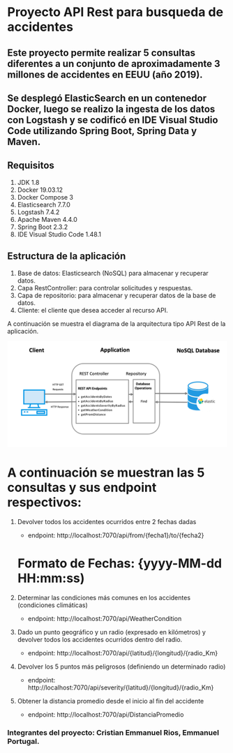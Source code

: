 # Proyecto API Rest para busqueda de accidentes

## Este proyecto permite realizar 5 consultas diferentes a un conjunto de aproximadamente 3 millones de accidentes en EEUU (año 2019).
## Se desplegó ElasticSearch en un contenedor Docker, luego se realizo la ingesta de los datos con Logstash y se codificó en IDE Visual Studio Code utilizando Spring Boot, Spring Data y Maven.

##  Requisitos
1. JDK 1.8
2. Docker 19.03.12
3. Docker Compose 3
5. Elasticsearch 7.7.0
6. Logstash 7.4.2
7. Apache Maven 4.4.0
8. Spring Boot 2.3.2
9. IDE Visual Studio Code 1.48.1



##  Estructura de la aplicación
1. Base de datos: Elasticsearch (NoSQL) para almacenar y recuperar datos.
2. Capa RestController: para controlar solicitudes y respuestas.
3. Capa de repositorio: para almacenar y recuperar datos de la base de datos.
4. Cliente: el cliente que desea acceder al recurso API.


A continuación se muestra el diagrama de la arquitectura tipo API Rest de la aplicación.

![alt text](https://github.com/riosbourne555/accidentes_elastic/blob/master/src/main/resources/img/spring-boot-elasticsearch.png)

# A continuación se muestran las 5 consultas y sus endpoint respectivos:

1. Devolver todos los accidentes ocurridos entre 2 fechas dadas
    * endpoint: http://localhost:7070/api/from/{fecha1}/to/{fecha2}
    # Formato de Fechas: {yyyy-MM-dd HH:mm:ss)

2. Determinar las condiciones más comunes en los accidentes (condiciones climáticas)
    * endpoint: http://localhost:7070/api/WeatherCondition
      
3. Dado un punto geográfico y un radio (expresado en kilómetros) y devolver todos los accidentes ocurridos dentro del radio.
    * endpoint: http://localhost:7070/api/{latitud}/{longitud}/{radio_Km}

4. Devolver los 5 puntos más peligrosos (definiendo un determinado radio)
    * endpoint: http://localhost:7070/api/severity/{latitud}/{longitud}/{radio_Km}

5. Obtener la distancia promedio desde el inicio al fin del accidente
    * endpoint: http://localhost:7070/api/DistanciaPromedio


### Integrantes del proyecto: Cristian Emmanuel Rios, Emmanuel Portugal.